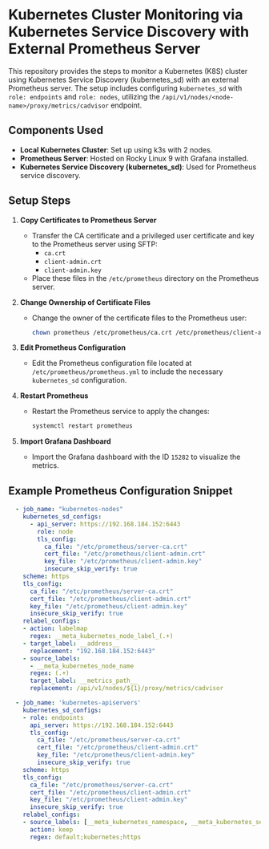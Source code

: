 # Kubernetes Cluster Monitoring via Kubernetes Service Discovery with External Prometheus Server

This repository provides the steps to monitor a Kubernetes (K8S) cluster using Kubernetes Service Discovery (kubernetes_sd) with an external Prometheus server. The setup includes configuring `kubernetes_sd` with `role: endpoints` and `role: nodes`, utilizing the `/api/v1/nodes/<node-name>/proxy/metrics/cadvisor` endpoint.

## Components Used
- **Local Kubernetes Cluster**: Set up using k3s with 2 nodes.
- **Prometheus Server**: Hosted on Rocky Linux 9 with Grafana installed.
- **Kubernetes Service Discovery (kubernetes_sd)**: Used for Prometheus service discovery.

## Setup Steps

1. **Copy Certificates to Prometheus Server**
   - Transfer the CA certificate and a privileged user certificate and key to the Prometheus server using SFTP:
     - `ca.crt`
     - `client-admin.crt`
     - `client-admin.key`
   - Place these files in the `/etc/prometheus` directory on the Prometheus server.

2. **Change Ownership of Certificate Files**
   - Change the owner of the certificate files to the Prometheus user:
     ```bash
     chown prometheus /etc/prometheus/ca.crt /etc/prometheus/client-admin.crt /etc/prometheus/client-admin.key
     ```

3. **Edit Prometheus Configuration**
   - Edit the Prometheus configuration file located at `/etc/prometheus/prometheus.yml` to include the necessary `kubernetes_sd` configuration.

4. **Restart Prometheus**
   - Restart the Prometheus service to apply the changes:
     ```bash
     systemctl restart prometheus
     ```

5. **Import Grafana Dashboard**
   - Import the Grafana dashboard with the ID `15282` to visualize the metrics.

## Example Prometheus Configuration Snippet

```yaml
  - job_name: "kubernetes-nodes"
    kubernetes_sd_configs:
      - api_server: https://192.168.184.152:6443
        role: node
        tls_config:
          ca_file: "/etc/prometheus/server-ca.crt"
          cert_file: "/etc/prometheus/client-admin.crt"
          key_file: "/etc/prometheus/client-admin.key"
          insecure_skip_verify: true
    scheme: https
    tls_config:
      ca_file: "/etc/prometheus/server-ca.crt"
      cert_file: "/etc/prometheus/client-admin.crt"
      key_file: "/etc/prometheus/client-admin.key"
      insecure_skip_verify: true
    relabel_configs:
    - action: labelmap
      regex: __meta_kubernetes_node_label_(.+)
    - target_label: __address__
      replacement: "192.168.184.152:6443"
    - source_labels:
      - __meta_kubernetes_node_name
      regex: (.+)
      target_label: __metrics_path__
      replacement: /api/v1/nodes/${1}/proxy/metrics/cadvisor

  - job_name: 'kubernetes-apiservers'
    kubernetes_sd_configs:
    - role: endpoints
      api_server: https://192.168.184.152:6443
      tls_config:
        ca_file: "/etc/prometheus/server-ca.crt"
        cert_file: "/etc/prometheus/client-admin.crt"
        key_file: "/etc/prometheus/client-admin.key"
        insecure_skip_verify: true
    scheme: https
    tls_config:
      ca_file: "/etc/prometheus/server-ca.crt"
      cert_file: "/etc/prometheus/client-admin.crt"
      key_file: "/etc/prometheus/client-admin.key"
      insecure_skip_verify: true
    relabel_configs:
    - source_labels: [__meta_kubernetes_namespace, __meta_kubernetes_service_name, __meta_kubernetes_endpoint_port_name]
      action: keep
      regex: default;kubernetes;https
